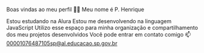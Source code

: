 Boas vindas ao meu perfil 💙💙
Meu nome é P. Henrique

Estou estudando na Alura
Estou me desenvolvendo na linguagem JavaScript
Utilizo esse espaço para minha organização e compartilhamento dos meu projetos desenvolvidos
Você pode entrar em contato comigo 📫
00001076487105sp@al.educacao.sp.gov.br
